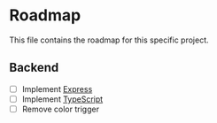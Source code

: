 # Roadmap

This file contains the roadmap for this specific project.

## Backend

- [ ] Implement [Express](https://expressjs.com/)
- [ ] Implement [TypeScript](https://typescriptlang.org/)
- [ ] Remove color trigger
